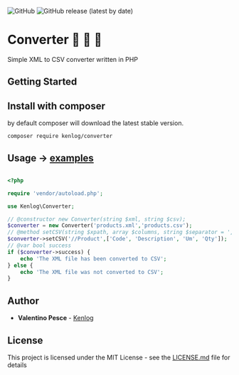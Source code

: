 ![GitHub](https://img.shields.io/github/license/kenlog/Converter?style=flat-square)
![GitHub release (latest by date)](https://img.shields.io/github/v/release/kenlog/Converter?style=flat-square)

# Converter :page_facing_up: :arrows_counterclockwise: :page_with_curl:
Simple XML to CSV converter written in PHP 

## Getting Started

## Install with composer
by default composer will download the latest stable version.
```
composer require kenlog/converter
```

## Usage -> [examples](examples)
```php

<?php 

require 'vendor/autoload.php';

use Kenlog\Converter;

// @constructor new Converter(string $xml, string $csv);
$converter = new Converter('products.xml','products.csv');
// @method setCSV(string $xpath, array $columns, string $separator = ',', int $skipLines = 0);
$converter->setCSV('//Product',['Code', 'Description', 'Um', 'Qty']);
// @var bool success
if ($converter->success) {
    echo 'The XML file has been converted to CSV';
} else {
    echo 'The XML file was not converted to CSV';
}

```

## Author

* **Valentino Pesce** - [Kenlog](https://github.com/kenlog)

## License

This project is licensed under the MIT License - see the [LICENSE.md](LICENSE) file for details
